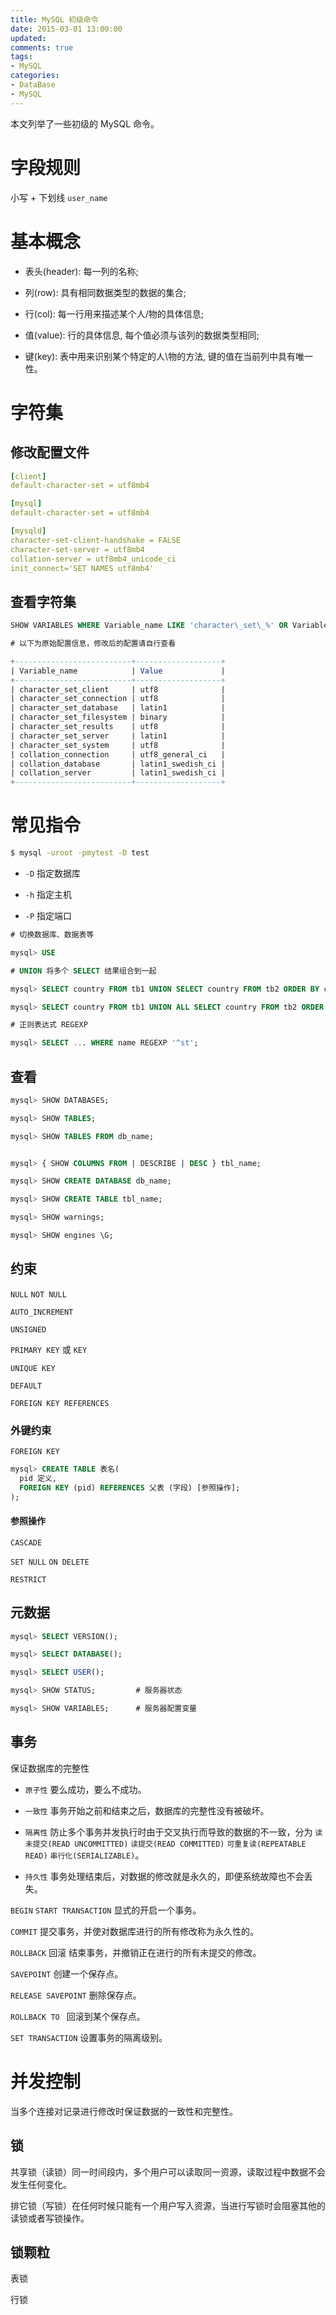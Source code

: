 ```yaml
---
title: MySQL 初级命令
date: 2015-03-01 13:00:00
updated:
comments: true
tags:
- MySQL
categories:
- DataBase
- MySQL
---
```


本文列举了一些初级的 MySQL 命令。

<!--more-->

# 字段规则

小写 + 下划线 `user_name`

# 基本概念

* 表头(header): 每一列的名称;

* 列(row): 具有相同数据类型的数据的集合;

* 行(col): 每一行用来描述某个人/物的具体信息;

* 值(value): 行的具体信息, 每个值必须与该列的数据类型相同;

* 键(key): 表中用来识别某个特定的人\物的方法, 键的值在当前列中具有唯一性。

# 字符集

## 修改配置文件

```yaml
[client]
default-character-set = utf8mb4

[mysql]
default-character-set = utf8mb4

[mysqld]
character-set-client-handshake = FALSE
character-set-server = utf8mb4
collation-server = utf8mb4_unicode_ci
init_connect='SET NAMES utf8mb4'
```

## 查看字符集

```sql
SHOW VARIABLES WHERE Variable_name LIKE 'character\_set\_%' OR Variable_name LIKE 'collation%';

# 以下为原始配置信息，修改后的配置请自行查看

+--------------------------+-------------------+
| Variable_name            | Value             |
+--------------------------+-------------------+
| character_set_client     | utf8              |
| character_set_connection | utf8              |
| character_set_database   | latin1            |
| character_set_filesystem | binary            |
| character_set_results    | utf8              |
| character_set_server     | latin1            |
| character_set_system     | utf8              |
| collation_connection     | utf8_general_ci   |
| collation_database       | latin1_swedish_ci |
| collation_server         | latin1_swedish_ci |
+--------------------------+-------------------+
```

# 常见指令

```bash
$ mysql -uroot -pmytest -D test
```

* `-D` 指定数据库

* `-h` 指定主机

* `-P` 指定端口

```sql
# 切换数据库、数据表等

mysql> USE

# UNION 将多个 SELECT 结果组合到一起

mysql> SELECT country FROM tb1 UNION SELECT country FROM tb2 ORDER BY country; # 结果没有重复值

mysql> SELECT country FROM tb1 UNION ALL SELECT country FROM tb2 ORDER BY country; # 结果有重复值

# 正则表达式 REGEXP

mysql> SELECT ... WHERE name REGEXP '^st';
```

## 查看

```sql
mysql> SHOW DATABASES;

mysql> SHOW TABLES;

mysql> SHOW TABLES FROM db_name;


mysql> { SHOW COLUMNS FROM | DESCRIBE | DESC } tbl_name;

mysql> SHOW CREATE DATABASE db_name;

mysql> SHOW CREATE TABLE tbl_name;

mysql> SHOW warnings;

mysql> SHOW engines \G;
```

## 约束

`NULL` `NOT NULL`

`AUTO_INCREMENT`

`UNSIGNED`

`PRIMARY KEY` 或 `KEY`

`UNIQUE KEY`

`DEFAULT`

`FOREIGN KEY REFERENCES`

### 外键约束

`FOREIGN KEY`

```sql
mysql> CREATE TABLE 表名(
  pid 定义,
  FOREIGN KEY (pid) REFERENCES 父表 (字段) [参照操作];
);
```

#### 参照操作

`CASCADE`

`SET NULL` `ON DELETE`

`RESTRICT`

## 元数据

```sql
mysql> SELECT VERSION();

mysql> SELECT DATABASE();

mysql> SELECT USER();

mysql> SHOW STATUS;         # 服务器状态

mysql> SHOW VARIABLES;      # 服务器配置变量
```

## 事务

保证数据库的完整性

* `原子性` 要么成功，要么不成功。

* `一致性` 事务开始之前和结束之后，数据库的完整性没有被破坏。

* `隔离性` 防止多个事务并发执行时由于交叉执行而导致的数据的不一致，分为 `读未提交(READ UNCOMMITTED)` `读提交(READ COMMITTED)` `可重复读(REPEATABLE READ)` `串行化(SERIALIZABLE)`。

* `持久性` 事务处理结束后，对数据的修改就是永久的，即便系统故障也不会丢失。

`BEGIN` `START TRANSACTION` 显式的开启一个事务。

`COMMIT` 提交事务，并使对数据库进行的所有修改称为永久性的。

`ROLLBACK` 回滚 结束事务，并撤销正在进行的所有未提交的修改。

`SAVEPOINT` 创建一个保存点。

`RELEASE SAVEPOINT` 删除保存点。

`ROLLBACK TO ` 回滚到某个保存点。

`SET TRANSACTION` 设置事务的隔离级别。

# 并发控制

当多个连接对记录进行修改时保证数据的一致性和完整性。

## 锁

共享锁（读锁）同一时间段内，多个用户可以读取同一资源，读取过程中数据不会发生任何变化。

排它锁（写锁）在任何时候只能有一个用户写入资源，当进行写锁时会阻塞其他的读锁或者写锁操作。

## 锁颗粒

表锁

行锁
